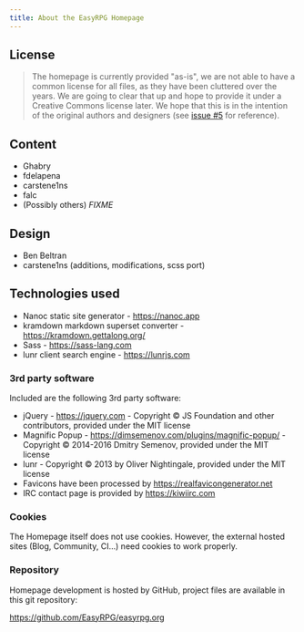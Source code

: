 ```yaml
---
title: About the EasyRPG Homepage
---
```

<div class="info" markdown="1">

## License

> The homepage is currently provided "as-is", we are not able to have a common
> license for all files, as they have been cluttered over the years.
> We are going to clear that up and hope to provide it under a Creative Commons
> license later. We hope that this is in the intention of the original authors
> and designers (see [issue #5] for reference).


## Content

- Ghabry
- fdelapena
- carstene1ns
- falc
- (Possibly others) *FIXME*


## Design

- Ben Beltran
- carstene1ns (additions, modifications, scss port)

## Technologies used

- Nanoc static site generator - <https://nanoc.app>
- kramdown markdown superset converter - <https://kramdown.gettalong.org/>
- Sass - <https://sass-lang.com>
- lunr client search engine - <https://lunrjs.com>

### 3rd party software

Included are the following 3rd party software:

- jQuery - <https://jquery.com> - Copyright © JS Foundation and other
  contributors, provided under the MIT license
- Magnific Popup - <https://dimsemenov.com/plugins/magnific-popup/>
  \- Copyright © 2014-2016 Dmitry Semenov, provided under the MIT license
- lunr - Copyright © 2013 by Oliver Nightingale, provided under the
  MIT license
- Favicons have been processed by <https://realfavicongenerator.net>
- IRC contact page is provided by <https://kiwiirc.com>

### Cookies

The Homepage itself does not use cookies. However, the external hosted sites
(Blog, Community, CI...) need cookies to work properly.

### Repository

Homepage development is hosted by GitHub, project files are available
in this git repository:

<https://github.com/EasyRPG/easyrpg.org>

[issue #5]: https://github.com/EasyRPG/easyrpg.org/issues/5

</div>
